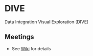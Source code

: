 # DIVE
Data Integration Visual Exploration (DIVE)

## Meetings

* See [Wiki](https://github.com/dbcls/dive/wiki/Home) for details

